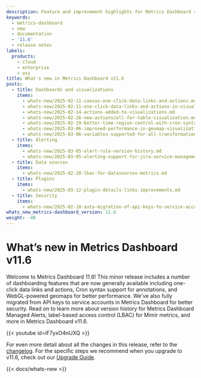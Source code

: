 ```yaml
---
description: Feature and improvement highlights for Metrics Dashboard v11.6
keywords:
  - metrics-dashboard
  - new
  - documentation
  - '11.6'
  - release notes
labels:
  products:
    - cloud
    - enterprise
    - oss
title: What's new in Metrics Dashboard v11.6
posts:
  - title: Dashboards and visualizations
    items:
      - whats-new/2025-02-11-canvas-one-click-data-links-and-actions.md
      - whats-new/2025-02-11-one-click-data-links-and-actions-in-visualizations.md
      - whats-new/2025-02-14-actions-added-to-visualizations.md
      - whats-new/2025-02-26-new-actionscell-for-table-visualization.md
      - whats-new/2025-02-19-better-time-region-control-with-cron-syntax.md
      - whats-new/2025-03-06-improved-performance-in-geomap-visualizations.md
      - whats-new/2025-03-06-variables-supported-for-all-transformations.md
  - title: Alerting
    items:
      - whats-new/2025-03-05-alert-rule-version-history.md
      - whats-new/2025-03-05-alerting-support-for-jira-service-management-contact-point.md
  - title: Data sources
    items:
      - whats-new/2025-02-28-lbac-for-datasources-metrics.md
  - title: Plugins
    items:
      - whats-new/2025-03-12-plugin-details-links-improvements.md
  - title: Security
    items:
      - whats-new/2025-02-10-auto-migration-of-api-keys-to-service-accounts.md
whats_new_metrics-dashboard_version: 11.6
weight: -48
---
```


# What’s new in Metrics Dashboard v11.6

Welcome to Metrics Dashboard 11.6! This minor release includes a number of dashboarding features that are now generally available including one-click data links and actions, Cron syntax support for annotations, and WebGL-powered geomaps for better performance. We've also fully migrated from API keys to service accounts in Metrics Dashboard for better security. Read on to learn more about version history for Metrics Dashboard Managed Alerts, label-based access control (LBAC) for Mimir metrics, and more in Metrics Dashboard v11.6.

{{< youtube id=iF7yxO4nUXQ >}}

For even more detail about all the changes in this release, refer to the [changelog](https://github.com/metrics-dashboard/metrics-dashboard/blob/main/CHANGELOG.md). For the specific steps we recommend when you upgrade to v11.6, check out our [Upgrade Guide](https://metrics-dashboard.com/docs/metrics-dashboard/<METRICS_DASHBOARD_VERSION>/upgrade-guide/upgrade-v11.6/).

{{< docs/whats-new  >}}
